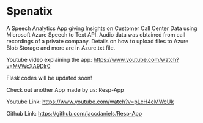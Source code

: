 # Spenatix
A Speech Analytics App giving Insights on Customer Call Center Data using Microsoft Azure Speech to Text API. 
Audio data was obtained from call recordings of a private company. Details on how to upload files to Azure Blob Storage and more are in Azure.txt file.

Youtube video explaining the app: https://www.youtube.com/watch?v=MVWcXA9Dlr0

Flask codes will be updated soon!

Check out another App made by us: Resp-App

Youtube Link: https://www.youtube.com/watch?v=pLcH4cMWcUk

Github Link: https://github.com/jaccdaniels/Resp-App
